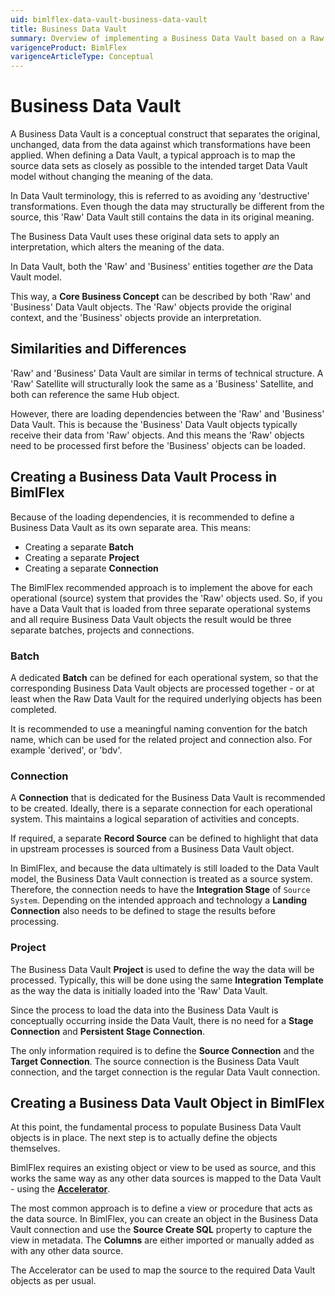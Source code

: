 ```yaml
---
uid: bimlflex-data-vault-business-data-vault
title: Business Data Vault
summary: Overview of implementing a Business Data Vault based on a Raw Data Vault
varigenceProduct: BimlFlex
varigenceArticleType: Conceptual
---
```

# Business Data Vault

A Business Data Vault is a conceptual construct that separates the original, unchanged, data from the data against which transformations have been applied. When defining a Data Vault, a typical approach is to map the source data sets as closely as possible to the intended target Data Vault model without changing the meaning of the data.

In Data Vault terminology, this is referred to as avoiding any 'destructive' transformations. Even though the data may structurally be different from the source, this 'Raw' Data Vault still contains the data in its original meaning.

The Business Data Vault uses these original data sets to apply an interpretation, which alters the meaning of the data.

In Data Vault, both the 'Raw' and 'Business' entities together _are_ the Data Vault model.

This way, a **Core Business Concept** can be described by both 'Raw' and 'Business' Data Vault objects. The 'Raw' objects provide the original context, and the 'Business' objects provide an interpretation.

## Similarities and Differences

'Raw' and 'Business' Data Vault are similar in terms of technical structure. A 'Raw' Satellite will structurally look the same as a 'Business' Satellite, and both can reference the same Hub object.

However, there are loading dependencies between the 'Raw' and 'Business' Data Vault. This is because the 'Business' Data Vault objects typically receive their data from 'Raw' objects. And this means the 'Raw' objects need to be processed first before the 'Business' objects can be loaded.

## Creating a Business Data Vault Process in BimlFlex

Because of the loading dependencies, it is recommended to define a Business Data Vault as its own separate area. This means:

* Creating a separate **Batch**
* Creating a separate **Project**
* Creating a separate **Connection**

The BimlFlex recommended approach is to implement the above for each operational (source) system that provides the 'Raw' objects used. So, if you have a Data Vault that is loaded from three separate operational systems and all require Business Data Vault objects the result would be three separate batches, projects and connections.

### Batch

A dedicated **Batch** can be defined for each operational system, so that the corresponding Business Data Vault objects are processed together - or at least when the Raw Data Vault for the required underlying objects has been completed.

It is recommended to use a meaningful naming convention for the batch name, which can be used for the related project and connection also. For example 'derived', or 'bdv'.

### Connection

A **Connection** that is dedicated for the Business Data Vault is recommended to be created. Ideally, there is a separate connection for each operational system. This maintains a logical separation of activities and concepts.

If required, a separate **Record Source** can be defined to highlight that data in upstream processes is sourced from a Business Data Vault object.

In BimlFlex, and because the data ultimately is still loaded to the Data Vault model, the Business Data Vault connection is treated as a source system. Therefore, the connection needs to have the **Integration Stage** of `Source System`. Depending on the intended approach and technology a **Landing Connection** also needs to be defined to stage the results before processing.

### Project

The Business Data Vault **Project** is used to define the way the data will be processed. Typically, this will be done using the same **Integration Template** as the way the data is initially loaded into the 'Raw' Data Vault.

Since the process to load the data into the Business Data Vault is conceptually occurring inside the Data Vault, there is no need for a **Stage Connection** and **Persistent Stage Connection**.

The only information required is to define the **Source Connection** and the **Target Connection**. The source connection is the Business Data Vault connection, and the target connection is the regular Data Vault connection.

## Creating a Business Data Vault Object in BimlFlex

At this point, the fundamental process to populate Business Data Vault objects is in place. The next step is to actually define the objects themselves.

BimlFlex requires an existing object or view to be used as source, and this works the same way as any other data sources is mapped to the Data Vault - using the [**Accelerator**](xref:bimlflex-data-vault-accelerator).

The most common approach is to define a view or procedure that acts as the data source. In BimlFlex, you can create an object in the Business Data Vault connection and use the **Source Create SQL** property to capture the view in metadata. The **Columns** are either imported or manually added as with any other data source.

The Accelerator can be used to map the source to the required Data Vault objects as per usual.
